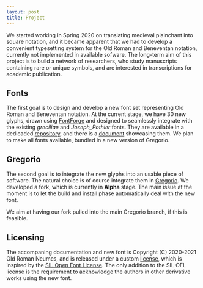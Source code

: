 ```yaml
---
layout: post
title: Project
---
```



 We started working in Spring 2020 on translating medieval plainchant into square notation, 
 and it became apparent that we had to develop a convenient typesetting system for the Old 
 Roman and Beneventan notation, currently not implemented in available sofware. 
 The long-term aim of this project is to build a network of researchers, who study 
 manuscripts containing rare or unique symbols, and are interested in transcriptions for 
 academic publication.

## Fonts
 The first goal is to design and develop a new font set representing Old
 Roman and Beneventan notation. At the current stage, we have
 30 new glyphs, drawn using [FontForge](https://fontforge.org/en-US/) and designed to
 seamlessly integrate with the existing _greciliae_ and _Joseph_Pothier_ fonts. They are available
 in a dedicaded [repository](https://github.com/OldRomanNeumes/Iohannes), and there is a
 [document](https://github.com/OldRomanNeumes/Iohannes/blob/main/Examples.pdf)
 showcasing them. We plan to make all fonts available,
 bundled in a new version of Gregorio.

## Gregorio
 The second goal is to integrate the new glyphs into an usable piece of software. The
 natural choice is of course integrate them in
 [Gregorio](http://gregorio-project.github.io/).  We developed a fork, which is currently
 in **Alpha** stage. The main issue at the moment is to let the build and install phase
 automatically deal with the new font.
 
 We aim at having our fork pulled into the main Gregorio branch, if this is feasible.

## Licensing
The accompaning documentation and new font is Copyright (C) 2020-2021 Old Roman Neumes,
and is released under a custom
[license](https://github.com/OldRomanNeumes/Iohannes/blob/main/LICENSE.txt),
which is inspired by the 
[SIL Open Font License](https://scripts.sil.org/OFL). The only addition to the SIL OFL 
license is the requirement to acknowledge the authors in other derivative works using 
the new font.
